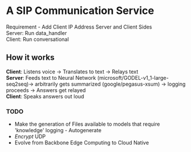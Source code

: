 # A SIP Communication Service

Requirement - Add Client IP Address Server and Client Sides  
Server: Run data_handler  
Client: Run conversational  

## How it works

**Client**: Listens voice -> Translates to text -> Relays text  
**Server**: Feeds text to Neural Network (microsoft/GODEL-v1_1-large-seq2seq)-> arbitrarily gets summarized (google/pegasus-xsum) -> logging proceeds -> Answers get relayed  
**Client**: Speaks answers out loud  

### TODO

 - Make the generation of Files available to models that require 'knowledge' logging - Autogenerate  
 - _Encrypt_ UDP  
 - Evolve from Backbone Edge Computing to Cloud Native  

